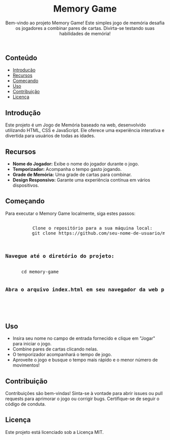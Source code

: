   <header>
        <h1>Memory Game</h1>
        <p>Bem-vindo ao projeto Memory Game! Este simples jogo de memória desafia os jogadores a combinar pares de cartas. Divirta-se testando suas habilidades de memória!</p>
    </header>

  <main>

  <h2>Conteúdo</h2>
        <ul>
            <li><a href="#introduction">Introdução</a></li>
          <li><a href="#features">Recursos</a></li>
            <li><a href="#getting-started">Começando</a></li>
            <li><a href="#usage">Uso</a></li>
            <li><a href="#contributing">Contribuição</a></li>
            <li><a href="#license">Licença</a></li>
        </ul>

  <h2 id="introduction">Introdução</h2>
      <p>Este projeto é um Jogo de Memória baseado na web, desenvolvido utilizando HTML, CSS e JavaScript. Ele oferece uma experiência interativa e divertida para usuários de todas as idades.</p>

  <h2 id="features">Recursos</h2>
        <ul>
            <li><strong>Nome do Jogador:</strong> Exibe o nome do jogador durante o jogo.</li>
            <li><strong>Temporizador:</strong> Acompanha o tempo gasto jogando.</li>
            <li><strong>Grade de Memória:</strong> Uma grade de cartas para combinar.</li>
            <li><strong>Design Responsivo:</strong> Garante uma experiência contínua em vários dispositivos.</li>
        </ul>

  <h2 id="getting-started">Começando</h2>
        <p>Para executar o Memory Game localmente, siga estes passos:</p>
        <pre>
            <code>
            </code>Clone o repositório para a sua máquina local:
          git clone https://github.com/seu-nome-de-usuario/memory-game.git

 <h3>Navegue até o diretório do projeto:</h3>
      cd memory-game

<h3>Abra o arquivo index.html em seu navegador da web preferido.</h3>
   </code>
        </pre>

   <h2 id="usage">Uso</h2>
        <ul>
            <li>Insira seu nome no campo de entrada fornecido e clique em "Jogar" para iniciar o jogo.</li>
            <li>Combine pares de cartas clicando nelas.</li>
            <li>O temporizador acompanhará o tempo de jogo.</li>
            <li>Aproveite o jogo e busque o tempo mais rápido e o menor número de movimentos!</li>
        </ul>

   <h2 id="contributing">Contribuição</h2>
        <p>Contribuições são bem-vindas! Sinta-se à vontade para abrir issues ou pull requests para aprimorar o jogo ou corrigir bugs. Certifique-se de seguir o código de conduta.</p>

  <h2 id="license">Licença</h2>
        <p>Este projeto está licenciado sob a Licença MIT.</p>

  </main>

